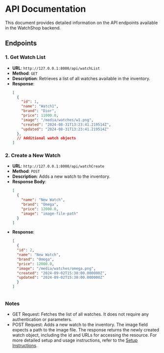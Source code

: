 # API Documentation

This document provides detailed information on the API endpoints available in the WatchShop backend.

## Endpoints

### 1. Get Watch List

- **URL**: `http://127.0.0.1:8000/api/watchList`
- **Method**: `GET`
- **Description**: Retrieves a list of all watches available in the inventory.
- **Response**:
  ```json
  [
    {
      "id": 1,
      "name": "Watch1",
      "brand": "Dior",
      "price": 11000.0,
      "image": "/media/watches/w1.png",
      "created": "2024-08-31T13:23:41.219514Z",
      "updated": "2024-08-31T13:23:41.219514Z"
    },
    // Additional watch objects
  ]
### 2. Create a New Watch

- **URL**: `http://127.0.0.1:8000/api/watchCreate`
- **Method**: `POST`
- **Description**: Adds a new watch to the inventory.
- **Response Body**:
  ```json
  [
    {
      "name": "New Watch",
      "brand": "Omega",
      "price": 12000.0,
      "image": "image-file-path"
    }
  ]
  
- **Response**:
  ```json
  [
    {
    "id": 2,
    "name": "New Watch",
    "brand": "Omega",
    "price": 12000.0,
    "image": "/media/watches/omega.png",
    "created": "2024-09-02T15:30:00.000000Z",
    "updated": "2024-09-02T15:30:00.000000Z"
    }
  ]
  


### Notes
- GET Request: Fetches the list of all watches. It does not require any authentication or parameters.
- POST Request: Adds a new watch to the inventory. The image field expects a path to the image file. The response returns the newly created watch object, including the id and URLs for accessing the resource.
For more detailed setup and usage instructions, refer to the [Setup Instructions](SETUP.md).








